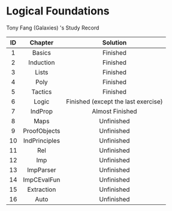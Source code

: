 # Logical Foundations
Tony Fang (Galaxies) 's Study Record

|  ID  |    Chapter    |              Solution               |
| :--: | :-----------: | :---------------------------------: |
|  1   |    Basics     |              Finished               |
|  2   |   Induction   |              Finished               |
|  3   |     Lists     |              Finished               |
|  4   |     Poly      |              Finished               |
|  5   |    Tactics    |              Finished               |
|  6   |     Logic     | Finished (except the last exercise) |
|  7   |    IndProp    |           Almost Finished           |
|  8   |     Maps      |             Unfinished              |
|  9   | ProofObjects  |             Unfinished              |
|  10  | IndPrinciples |             Unfinished              |
|  11  |      Rel      |             Unfinished              |
|  12  |      Imp      |             Unfinished              |
|  13  |   ImpParser   |             Unfinished              |
|  14  |  ImpCEvalFun  |             Unfinished              |
|  15  |  Extraction   |             Unfinished              |
|  16  |     Auto      |             Unfinished              |



